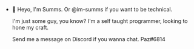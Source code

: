 - 👋 Heyo, I'm Summs. Or @im-summs if you want to be technical.

  I'm just some guy, you know? I'm a self taught programmer, looking to hone my craft.
  
  Send me a message on Discord if you wanna chat. Paz#6814

<!---
im-summs/im-summs is a ✨ special ✨ repository because its `README.md` (this file) appears on your GitHub profile.
You can click the Preview link to take a look at your changes.
--->
